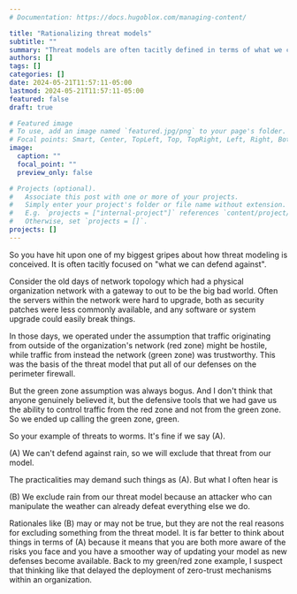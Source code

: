 ```yaml
---
# Documentation: https://docs.hugoblox.com/managing-content/

title: "Rationalizing threat models"
subtitle: ""
summary: "Threat models are often tacitly defined in terms of what we can or can't defend against. This practice should be made explicit instead of creating bogus rationales for excluding the threats we can't defend against."
authors: []
tags: []
categories: []
date: 2024-05-21T11:57:11-05:00
lastmod: 2024-05-21T11:57:11-05:00
featured: false
draft: true

# Featured image
# To use, add an image named `featured.jpg/png` to your page's folder.
# Focal points: Smart, Center, TopLeft, Top, TopRight, Left, Right, BottomLeft, Bottom, BottomRight.
image:
  caption: ""
  focal_point: ""
  preview_only: false

# Projects (optional).
#   Associate this post with one or more of your projects.
#   Simply enter your project's folder or file name without extension.
#   E.g. `projects = ["internal-project"]` references `content/project/deep-learning/index.md`.
#   Otherwise, set `projects = []`.
projects: []
---
```


So you have hit upon one of my biggest gripes about how threat modeling is conceived. It is often tacitly focused on "what we can defend against".

Consider the old days of network topology which had a physical organization network with a gateway to out to be the big bad world. Often the servers within the network were hard to upgrade, both as security patches were less commonly available, and any software or system upgrade could easily break things.

In those days, we operated under the assumption that traffic originating from outside of the organization's network (red zone) might be hostile, while traffic from instead the network (green zone) was trustworthy. This was the basis of the threat model that put all of our defenses on the perimeter firewall.

But the green zone assumption was always bogus. And I don't think that anyone genuinely believed it, but the defensive tools that we had gave us the ability to control traffic from the red zone and not from the green zone. So we ended up calling the green zone, green.

So your example of threats to worms. It's fine if we say (A).

(A) We can't defend against rain, so we will exclude that threat from our model.

The practicalities may demand such things as (A). But what I often hear is

(B) We exclude rain from our threat model because an attacker who can manipulate the weather can already defeat everything else we do.

Rationales like (B) may or may not be true, but they are not the real reasons for excluding something from the threat model. It is far better to think about things in terms of (A) because it means that you are both more aware of the risks you face and you have a smoother way of updating your model as new defenses become available. Back to my green/red zone example, I suspect that thinking like that delayed the deployment of zero-trust mechanisms within an organization.
